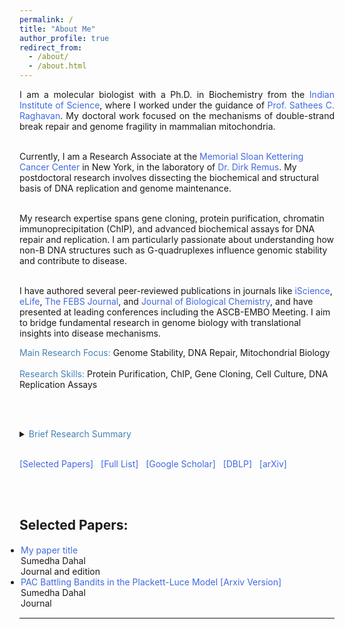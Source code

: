 ```yaml
---
permalink: /
title: "About Me"
author_profile: true
redirect_from: 
  - /about/
  - /about.html
---
```


<html>
<head>
<style>
a:link {
  color: RoyalBlue;
  background-color: transparent;
  text-decoration: none;
}

a:visited {
  color: Purple;
  background-color: transparent;
  text-decoration: none;
}

a:hover {
  color: RoyalBlue;
  background-color: transparent;
  text-decoration: underline;
}

a:active {
  color: DarkRed;
  background-color: transparent;
  text-decoration: underline;
}
</style>  
</head>  
  
<body>

  
<p align="justify">
I am a molecular biologist with a Ph.D. in Biochemistry from the <a href="https://biochem.iisc.ac.in/sathees-c-raghavan.php" target="_blank">Indian Institute of Science</a>, where I worked under the guidance of <a href="https://satheesscrlab10.wixsite.com/website" target="_blank">Prof. Sathees C. Raghavan</a>. My doctoral work focused on the mechanisms of double-strand break repair and genome fragility in mammalian mitochondria.
<br><br>

Currently, I am a Research Associate at the <a href="https://www.mskcc.org/research/ski/labs/members/sumedha-dahal" target="_blank">Memorial Sloan Kettering Cancer Center</a> in New York, in the laboratory of <a href="https://www.mskcc.org/research/ski/labs/dirk-remus" target="_blank">Dr. Dirk Remus</a>. My postdoctoral research involves dissecting the biochemical and structural basis of DNA replication and genome maintenance.
<br><br>

My research expertise spans gene cloning, protein purification, chromatin immunoprecipitation (ChIP), and advanced biochemical assays for DNA repair and replication. I am particularly passionate about understanding how non-B DNA structures such as G-quadruplexes influence genomic stability and contribute to disease.
<br><br>

I have authored several peer-reviewed publications in journals like <a href="https://www.sciencedirect.com/science/article/pii/S2589004219311985" target="_blank">iScience</a>, <a href="https://elifesciences.org/articles/69916" target="_blank">eLife</a>, <a href="https://febs.onlinelibrary.wiley.com/doi/10.1111/febs.15799" target="_blank">The FEBS Journal</a>, and <a href="https://www.sciencedirect.com/science/article/pii/S0021925823009347" target="_blank">Journal of Biological Chemistry</a>, and have presented at leading conferences including the ASCB-EMBO Meeting. I aim to bridge fundamental research in genome biology with translational insights into disease mechanisms.
</p>

<font color="SteelBlue">Main Research Focus:</font> Genome Stability, DNA Repair, Mitochondrial Biology  
<br>
<font color="SteelBlue">Research Skills:</font> Protein Purification, ChIP, Gene Cloning, Cell Culture, DNA Replication Assays  

<br><br>

<details>
<summary><span style="color:SteelBlue;" align="justify"> <font color="SteelBlue">Brief Research Summary</font> </span></summary>
<span class="abstract-text" style="font-size:1em; color:Black; text-align: justify">
 <p align="justify"> 
   My primary research focus is on molecular biology.
   
<br> <br>

Extra description
</p> 
</span>
</details>

<br>

<!-- <details>
<summary><span style="color:SteelBlue;"> Short Bio [In third person]</span></summary>
<p align="justify">Sumedha Dahal is an in the Department of  at the University of Illinois Chicago (UIC). Prior to this, she was a Research Scientist at Apple MLR, working on Machine Learning theory, and a short-term visiting faculty at the Toyota Technological Institute at Chicago (TTIC). She completed her postdoctoral research at Microsoft Research New York City and earned her PhD from the Indian Institute of Science, Bangalore, advised by Aditya Gopalan and Chiranjib Bhattacharyya. She has also interned at Microsoft Research Bangalore, Inria Paris, and Google AI Mountain View.
    <br>
Her primary research focuses on AI alignment.    
    <br>
Sumedha has organized several workshops and tutorials in recent years. In addition, Sumedha has also served in several **panel discussions and senior reviewing committees** for major Machine Learning conferences. </p>
</details>

She has also interned at Microsoft -->

<a href="https://Sumu54.github.io#selected_publications">[Selected Papers]</a> &nbsp;
<a href="https://Sumu54.github.io/publications#full_publications" target="_blank">[Full List]</a> &nbsp;
<a href="https://scholar.google.com/citations?user=zSO66YwAAAAJ&hl=en" target="_blank">[Google Scholar]</a> &nbsp;
<a href="https://dblp.org/pid/14/10003.html" target="_blank">[DBLP]</a> &nbsp;
<a href="https://arxiv.org" target="_blank">[arXiv]</a>

<br><br>



<h2 style="color:SteelBlue;"><a id="selected_publications">Selected Papers:</a></h2>

<ul style="margin:1;padding:1" vspace = "-0px">
  <li>  <a href="https://arxiv.org/abs/2402.18917" target="_blank" LINK="red">My paper title</a>
  <br>  Sumedha Dahal
  <br> Journal and edition  
  </li>
                                                    

  <li>  <a href="http://proceedings.mlr.press/v98/Dahal19a.html" target="_blank"> PAC Battling Bandits in the Plackett-Luce Model</a> <a href="https://arxiv.org/abs/1808.04008" target="_blank"> [Arxiv Version]</a>
  <br>  Sumedha Dahal
  <br> Journal
  </li>
</ul>

<hr style="color:black;"> 
 
 
</body>
</html>

<!--Email: firstname.lastname @ microsoft.com-->
